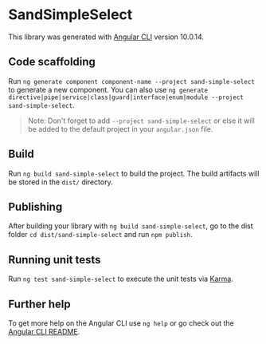 # SandSimpleSelect

This library was generated with [Angular CLI](https://github.com/angular/angular-cli) version 10.0.14.

## Code scaffolding

Run `ng generate component component-name --project sand-simple-select` to generate a new component. You can also use `ng generate directive|pipe|service|class|guard|interface|enum|module --project sand-simple-select`.
> Note: Don't forget to add `--project sand-simple-select` or else it will be added to the default project in your `angular.json` file. 

## Build

Run `ng build sand-simple-select` to build the project. The build artifacts will be stored in the `dist/` directory.

## Publishing

After building your library with `ng build sand-simple-select`, go to the dist folder `cd dist/sand-simple-select` and run `npm publish`.

## Running unit tests

Run `ng test sand-simple-select` to execute the unit tests via [Karma](https://karma-runner.github.io).

## Further help

To get more help on the Angular CLI use `ng help` or go check out the [Angular CLI README](https://github.com/angular/angular-cli/blob/master/README.md).

